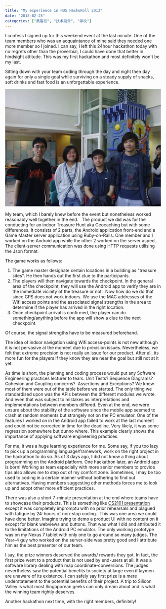 ```yaml
---
title: "My experience in NUS Hack&Roll 2013"
date: "2013-02-25"
categories: ["黑客松", "技术副业", "学校"]
---
```


I confess I signed up for this weekend event at the last minute. One of the team members who was an acquaintance of mine said they needed one more member so I joined. I can say, I left this 24hour hackathon today with no regrets other than the proverbial, I could have done that better in hindsight attitude. This was my first hackathon and most definitely won't be my last.

Sitting down with your team coding through the day and night then day again for only a single goal while surviving on a steady supply of snacks, soft drinks and fast food is an unforgettable experience.

![Hacknroll 2013 team pic](images/hacknroll2013teampic.jpg)

My team, which I barely knew before the event but nonetheless worked reasonably well together in the end.
 <!--more--> 
The product we did was for the conducting for an indoor Treasure Hunt aka Geocaching but with some differences. It consists of 2 parts, the Android application front-end and a Game Master server application using Ruby-on-Rails. One member and I worked on the Android app while the other 2 worked on the server aspect. The client-server communication was done using HTTP requests utilising  the Json format.

The game works as follows:

1. The game master designate certain locations in a building as "treasure sites". He then hands out the first clue to the participants.
2. The players will then navigate towards the checkpoint. In the general area of the checkpoint, they will use the Android app to verify they are in the immediate vicinity of the treasure or not.  Now how do we do that since GPS does not work indoors. We use the MAC addresses of the Wifi access points and the associated signal strengths in the area to determine if the player has arrived in the right location.
3. Once checkpoint arrival is confirmed, the player can do something/anything before the app will show a clue to the next checkpoint.

Of course, the signal strengths have to be measured beforehand.

The idea of indoor navigation using Wifi access-points is not new although it is not pervasive at the moment due to precision issues. Nevertheless, we felt that extreme precision is not really an issue for our product. After all, its more fun for the players if they know they are near the goal but still not at it yet.

As time is short, the planning and coding process would put any Software Engineering practices lecturer to tears. Unit Tests? Sequence Diagrams? Cohesion and Coupling concerns?  Assertions and Exceptions? We knew most of them were out of the table before we started. The only thing we standardised upon was the APIs between the different modules we wrote. And even that was subject to mistakes as interpretations and implementations between members differed. Even at the end, we were unsure about the stability of the software since the mobile app seemed to crash at random moments but strangely not on the PC emulator. One of the features I worked on in the Android app failed to work at the last moment and could not be corrected in time for the deadline. Very likely, it was some regression somewhere but dunno where. This example clearly shows the importance of applying software engineering practices.

For me, it was a huge learning experience for me. Some say, if you too lazy to pick up a programming language/framework, work on the right project in the hackathon to do so. As of 3 days ago, I did not know a thing about programming on the Android platform. One hackathon later, an Android app is born! Working as team especially with more senior members to provide tips also allows me to step out of my comfort zone. Sometimes, I may be too used to coding in a certain manner without bothering to find out alternatives. Having members suggesting other methods forces me to look up and adopt other more efficient practices.

There was also a short 7-minute presentation at the end where teams have to showcase their products. This is something like [CS2101 presentation](/2012/11/1213-s1-cs2101cs2103t-software-engineering-task-manager-program) except it was completely impromptu with no prior rehearsals and plagued with fatigue by 24-hours of non-stop coding.  This was one area we could have done better. Imagine trying to demo a product UI with no content on it except for blank webviews and buttons. That was what I did and attributed it to the limitations of the Android PC emulator. The only working prototype was on my Nexus 7 tablet with only one to go around so many judges. The Year-4 guy who worked on the server-side was pretty good and I attribute him as the best presenter of our team.

I say, the prize winners deserved the awards/ rewards they got. In fact, the first prize went to a product that is not used by end-users at all. It was a software library dealing with map coordinate-conversions. The judges nevertheless saw the potential benefits to society at large even if laymen are unaware of its existence. I can safely say first prize is a mere understatement to the potential benefits of their project. A trip to Silicon Valley is what most Singaporean geeks can only dream about and is what the winning team rightly deserves.

Another hackathon next time, with the right members, definitely!

